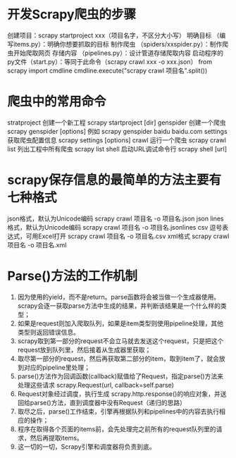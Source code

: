 # 开发Scrapy爬虫的步骤

创建项目：scrapy startproject xxx（项目名字，不区分大小写）
明确目标 （编写items.py）：明确你想要抓取的目标
制作爬虫 （spiders/xxspider.py）：制作爬虫开始爬取网页
存储内容 （pipelines.py）：设计管道存储爬取内容
启动程序的py文件（start.py）：等同于此命令（scrapy crawl xxx -o xxx.json）
from scrapy import cmdline
cmdline.execute("scrapy crawl 项目名".split())


# 爬虫中的常用命令
stratproject 创建一个新工程 scrapy startproject<name> [dir]
genspider 创建一个爬虫 scrapy genspider [options] <name> <domain>
例如 scrapy genspider baidu baidu.com
settings 获取爬虫配置信息 scrapy settings [options]
crawl 运行一个爬虫 scrapy crawl <spider>
list 列出工程中所有爬虫 scrapy list
shell 启动URL调试命令行 scrapy shell [url]


# scrapy保存信息的最简单的方法主要有七种格式
json格式，默认为Unicode编码
scrapy crawl 项目名 -o 项目名.json
json lines格式，默认为Unicode编码
scrapy crawl 项目名 -o 项目名.jsonlines
csv 逗号表达式，可用Excel打开
scrapy crawl 项目名 -o 项目名.csv
xml格式
scrapy crawl 项目名 -o 项目名.xml


# Parse()方法的工作机制
1. 因为使用的yield，而不是return。parse函数将会被当做一个生成器使用。scrapy会逐一获取parse方法中生成的结果，并判断该结果是一个什么样的类型；
2. 如果是request则加入爬取队列，如果是item类型则使用pipeline处理，其他类型则返回错误信息。
3. scrapy取到第一部分的request不会立马就去发送这个request，只是把这个request放到队列里，然后接着从生成器里获取；
4. 取尽第一部分的request，然后再获取第二部分的item，取到item了，就会放到对应的pipeline里处理；
5. parse()方法作为回调函数(callback)赋值给了Request，指定parse()方法来处理这些请求 scrapy.Request(url, callback=self.parse)
6. Request对象经过调度，执行生成 scrapy.http.response()的响应对象，并送回给parse()方法，直到调度器中没有Request（递归的思路）
7. 取尽之后，parse()工作结束，引擎再根据队列和pipelines中的内容去执行相应的操作；
8. 程序在取得各个页面的items前，会先处理完之前所有的request队列里的请求，然后再提取items。
7. 这一切的一切，Scrapy引擎和调度器将负责到底。


